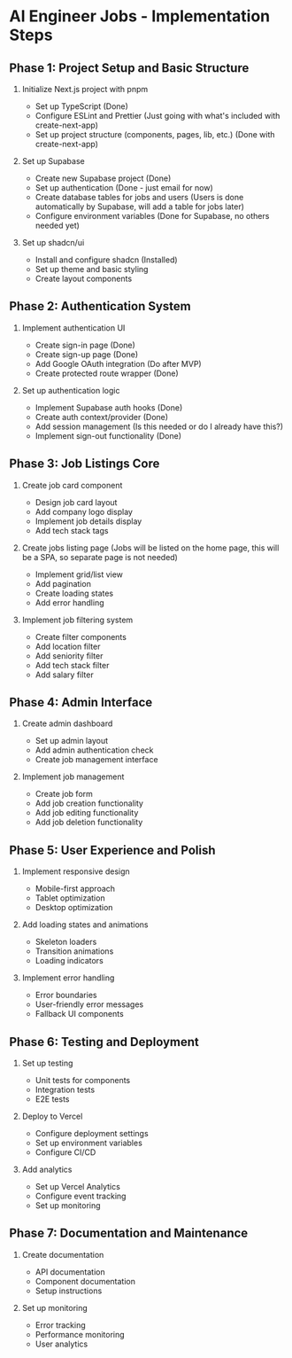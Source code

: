 # AI Engineer Jobs - Implementation Steps

## Phase 1: Project Setup and Basic Structure

1. Initialize Next.js project with pnpm

   - Set up TypeScript (Done)
   - Configure ESLint and Prettier (Just going with what's included with create-next-app)
   - Set up project structure (components, pages, lib, etc.) (Done with create-next-app)

2. Set up Supabase

   - Create new Supabase project (Done)
   - Set up authentication (Done - just email for now)
   - Create database tables for jobs and users (Users is done automatically by Supabase, will add a table for jobs later)
   - Configure environment variables (Done for Supabase, no others needed yet)

3. Set up shadcn/ui
   - Install and configure shadcn (Installed)
   - Set up theme and basic styling
   - Create layout components

## Phase 2: Authentication System

1. Implement authentication UI

   - Create sign-in page (Done)
   - Create sign-up page (Done)
   - Add Google OAuth integration (Do after MVP)
   - Create protected route wrapper (Done)

2. Set up authentication logic
   - Implement Supabase auth hooks (Done)
   - Create auth context/provider (Done)
   - Add session management (Is this needed or do I already have this?)
   - Implement sign-out functionality (Done)

## Phase 3: Job Listings Core

1. Create job card component

   - Design job card layout
   - Add company logo display
   - Implement job details display
   - Add tech stack tags

2. Create jobs listing page (Jobs will be listed on the home page, this will be a SPA, so separate page is not needed)

   - Implement grid/list view
   - Add pagination
   - Create loading states
   - Add error handling

3. Implement job filtering system
   - Create filter components
   - Add location filter
   - Add seniority filter
   - Add tech stack filter
   - Add salary filter

## Phase 4: Admin Interface

1. Create admin dashboard

   - Set up admin layout
   - Add admin authentication check
   - Create job management interface

2. Implement job management
   - Create job form
   - Add job creation functionality
   - Add job editing functionality
   - Add job deletion functionality

## Phase 5: User Experience and Polish

1. Implement responsive design

   - Mobile-first approach
   - Tablet optimization
   - Desktop optimization

2. Add loading states and animations

   - Skeleton loaders
   - Transition animations
   - Loading indicators

3. Implement error handling
   - Error boundaries
   - User-friendly error messages
   - Fallback UI components

## Phase 6: Testing and Deployment

1. Set up testing

   - Unit tests for components
   - Integration tests
   - E2E tests

2. Deploy to Vercel

   - Configure deployment settings
   - Set up environment variables
   - Configure CI/CD

3. Add analytics
   - Set up Vercel Analytics
   - Configure event tracking
   - Set up monitoring

## Phase 7: Documentation and Maintenance

1. Create documentation

   - API documentation
   - Component documentation
   - Setup instructions

2. Set up monitoring
   - Error tracking
   - Performance monitoring
   - User analytics
